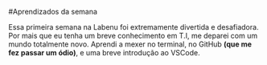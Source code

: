 #Aprendizados da semana

Essa primeira semana na Labenu foi extremamente divertida e desafiadora. Por mais que eu tenha um breve conhecimento em T.I, me deparei com um mundo totalmente novo. Aprendi a mexer no terminal, no GitHub **(que me fez passar um ódio)**, e uma breve introdução ao VSCode.